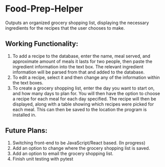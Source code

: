 # **Food-Prep-Helper**

Outputs an organized grocery shopping list, displaying the necessary ingredients for the recipes that the user chooses to make. 

## **Working Functionality**:
1. To add a recipe to the database, enter the name, meal served, and approximate amount of meals it lasts for two people, then paste 
the ingredient information into the text box. The relevant ingredient information will be parsed from that and added to the database.
1. To edit a recipe, select it and then change any of the information within the text boxes.
1. To create a grocery shopping list, enter the day you want to start on, and how many days to plan for. You will then have the option to 
choose a recipe for each meal for each day specified. The recipe will then be displayed, along with a table showing which recipes were 
picked for each meal. This can then be saved to the location the program is installed in.

## **Future Plans**:
1. Switching front-end to be JavaScript/React based. (In progress)
1. Add an option to change where the grocery shopping list is saved.
1. Add an option to email the grocery shopping list.
1. Finish unit testing with pytest

